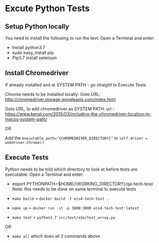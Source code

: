 # Excute Python Tests

## Setup Python locally
You need to install the following to run the test:
Open a Terminal and enter:
- Install python3.7
- sudo easy_install pip
- Pip3.7 install selenium

## Install Chromedriver
If already installed and at SYSTEM PATH - go straight to Execute Tests 

Chrome needs to be installed locally:
Goto URL: http://chromedriver.storage.googleapis.com/index.html

Goto URL, to add chromedriver as SYSTEM PATH:
url - https://www.kenst.com/2015/03/including-the-chromedriver-location-in-macos-system-path/

OR

Add the `executable_path="{CHROMEDRIVER_DIRECTORY}"` to `self.driver = webdriver.Chrome()`

## Execute Tests
Python needs to be told which directory to look at before tests are executable:
Open a Terminal and enter:
- export PYTHONPATH=$HOME/{WORKING_DIRECTORY}/qa-tech-test/
Note: this needs to be done on same terminal to execute tests

- `make build` = `docker build -t ecsd-tech-test .`
- `make up` = `docker run -it -p 3000:3000 ecsd-tech-test:latest`
- `make test` = `python3.7 src/test/e2e/test_array.py`

OR

- `make all` which does all 3 commands above
